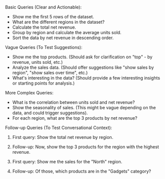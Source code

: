 Basic Queries (Clear and Actionable):

   * Show me the first 5 rows of the dataset.
   * What are the different regions in the dataset?
   * Calculate the total net revenue.
   * Group by region and calculate the average units sold.
   * Sort the data by net revenue in descending order.

  Vague Queries (To Test Suggestions):

   * Show me the top products. (Should ask for clarification on "top" - by revenue, units sold, etc.)
   * Analyze the sales data. (Should offer suggestions like "show sales by region", "show sales over
     time", etc.)
   * What's interesting in the data? (Should provide a few interesting insights or starting points
     for analysis.)


  More Complex Queries:

   * What is the correlation between units sold and net revenue?
   * Show the seasonality of sales. (This might be vague depending on the data, and could trigger
     suggestions).
   * For each region, what are the top 3 products by net revenue?

  Follow-up Queries (To Test Conversational Context):

   1. First query: Show the total net revenue by region.
   2. Follow-up: Now, show the top 3 products for the region with the highest revenue.

   1. First query: Show me the sales for the "North" region.
   2. Follow-up: Of those, which products are in the "Gadgets" category?
